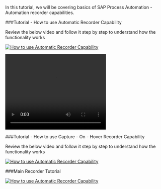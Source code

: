 In this tutorial, we will be covering basics of SAP Process Automation - Automation recorder capabilities.

###Tutorial - How to use Automatic Recorder Capability

Review the below video and follow it step by step to understand how the functionality works

[![How to use Automatic Recorder Capability](https://img.youtube.com/vi/PYCxct2e0zI/0.jpg)](https://video.sap.com/media/t/1_yku20zqm)

<video width="320" height="240" controls>
  <source src="Tutorial-How to use Recorder Automatic Capture Functionality.mp4" type="video/mp4">
</video>

###Tutorial - How to use Capture - On - Hover Recorder Capability

Review the below video and follow it step by step to understand how the functionality works

[![How to use Automatic Recorder Capability]({image-url})]({https://video.sap.com/media/t/1_yku20zqm})

###Main Recorder Tutorial

[![How to use Automatic Recorder Capability]({image-url})]({https://video.sap.com/media/t/1_yku20zqm})
